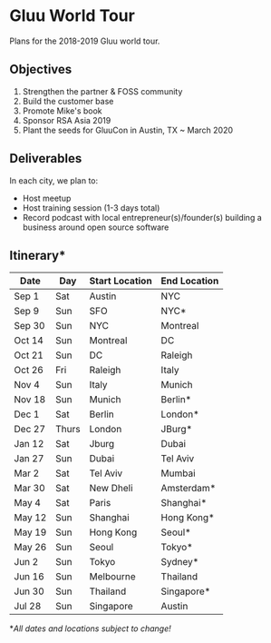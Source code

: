 # Gluu World Tour
Plans for the 2018-2019 Gluu world tour.

## Objectives

1. Strengthen the partner & FOSS community
1. Build the customer base
1. Promote Mike's book
1. Sponsor RSA Asia 2019   
1. Plant the seeds for GluuCon in Austin, TX ~ March 2020   

## Deliverables

In each city, we plan to:

- Host meetup
- Host training session (1-3 days total)
- Record podcast with local entrepreneur(s)/founder(s) building a business around open source software

## Itinerary*

| Date   | Day   | Start Location | End Location |
|--------|-------|----------------|--------------|
| Sep 1  | Sat   | Austin         | NYC          |
| Sep 9  | Sun   | SFO            | NYC*         |
| Sep 30 | Sun   | NYC            | Montreal     | 
| Oct 14 | Sun   | Montreal       | DC           |
| Oct 21 | Sun   | DC             | Raleigh      |
| Oct 26 | Fri   | Raleigh        | Italy        |
| Nov 4  | Sun   | Italy          | Munich       |
| Nov 18 | Sun   | Munich         | Berlin*      |
| Dec 1  | Sat   | Berlin         | London*      |
| Dec 27 | Thurs | London         | JBurg*       |
| Jan 12 | Sat   | Jburg          | Dubai        |
| Jan 27 | Sun   | Dubai          | Tel Aviv     |
| Mar 2  | Sat   | Tel Aviv       | Mumbai       |
| Mar 30 | Sat   | New Dheli      | Amsterdam*   |
| May 4  | Sat   | Paris          | Shanghai*    |
| May 12 | Sun   | Shanghai       | Hong Kong*   |
| May 19 | Sun   | Hong Kong      | Seoul*       |
| May 26 | Sun   | Seoul          | Tokyo*       |        
| Jun 2  | Sun   | Tokyo          | Sydney*      |        
| Jun 16 | Sun   | Melbourne      | Thailand     |        
| Jun 30 | Sun   | Thailand       | Singapore*   |        
| Jul 28 | Sun   | Singapore      | Austin       |        



*_All dates and locations subject to change!_
